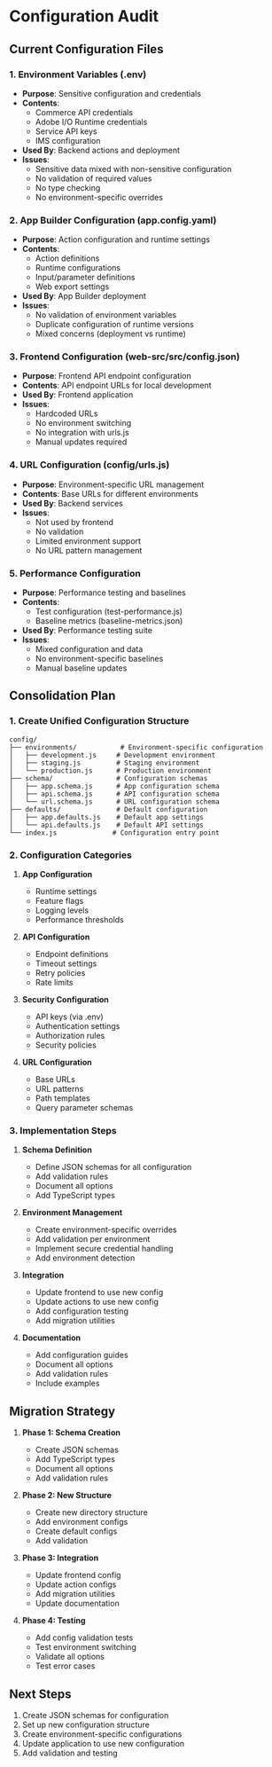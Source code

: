 # Configuration Audit

## Current Configuration Files

### 1. Environment Variables (.env)

- **Purpose**: Sensitive configuration and credentials
- **Contents**:
  - Commerce API credentials
  - Adobe I/O Runtime credentials
  - Service API keys
  - IMS configuration
- **Used By**: Backend actions and deployment
- **Issues**:
  - Sensitive data mixed with non-sensitive configuration
  - No validation of required values
  - No type checking
  - No environment-specific overrides

### 2. App Builder Configuration (app.config.yaml)

- **Purpose**: Action configuration and runtime settings
- **Contents**:
  - Action definitions
  - Runtime configurations
  - Input/parameter definitions
  - Web export settings
- **Used By**: App Builder deployment
- **Issues**:
  - No validation of environment variables
  - Duplicate configuration of runtime versions
  - Mixed concerns (deployment vs runtime)

### 3. Frontend Configuration (web-src/src/config.json)

- **Purpose**: Frontend API endpoint configuration
- **Contents**: API endpoint URLs for local development
- **Used By**: Frontend application
- **Issues**:
  - Hardcoded URLs
  - No environment switching
  - No integration with urls.js
  - Manual updates required

### 4. URL Configuration (config/urls.js)

- **Purpose**: Environment-specific URL management
- **Contents**: Base URLs for different environments
- **Used By**: Backend services
- **Issues**:
  - Not used by frontend
  - No validation
  - Limited environment support
  - No URL pattern management

### 5. Performance Configuration

- **Purpose**: Performance testing and baselines
- **Contents**:
  - Test configuration (test-performance.js)
  - Baseline metrics (baseline-metrics.json)
- **Used By**: Performance testing suite
- **Issues**:
  - Mixed configuration and data
  - No environment-specific baselines
  - Manual baseline updates

## Consolidation Plan

### 1. Create Unified Configuration Structure

```text
config/
├── environments/           # Environment-specific configuration
│   ├── development.js     # Development environment
│   ├── staging.js         # Staging environment
│   └── production.js      # Production environment
├── schema/                # Configuration schemas
│   ├── app.schema.js      # App configuration schema
│   ├── api.schema.js      # API configuration schema
│   └── url.schema.js      # URL configuration schema
├── defaults/              # Default configuration
│   ├── app.defaults.js    # Default app settings
│   └── api.defaults.js    # Default API settings
└── index.js              # Configuration entry point
```

### 2. Configuration Categories

1. **App Configuration**

   - Runtime settings
   - Feature flags
   - Logging levels
   - Performance thresholds

2. **API Configuration**

   - Endpoint definitions
   - Timeout settings
   - Retry policies
   - Rate limits

3. **Security Configuration**

   - API keys (via .env)
   - Authentication settings
   - Authorization rules
   - Security policies

4. **URL Configuration**
   - Base URLs
   - URL patterns
   - Path templates
   - Query parameter schemas

### 3. Implementation Steps

1. **Schema Definition**

   - Define JSON schemas for all configuration
   - Add validation rules
   - Document all options
   - Add TypeScript types

2. **Environment Management**

   - Create environment-specific overrides
   - Add validation per environment
   - Implement secure credential handling
   - Add environment detection

3. **Integration**

   - Update frontend to use new config
   - Update actions to use new config
   - Add configuration testing
   - Add migration utilities

4. **Documentation**
   - Add configuration guides
   - Document all options
   - Add validation rules
   - Include examples

## Migration Strategy

1. **Phase 1: Schema Creation**

   - Create JSON schemas
   - Add TypeScript types
   - Document all options
   - Add validation rules

2. **Phase 2: New Structure**

   - Create new directory structure
   - Add environment configs
   - Create default configs
   - Add validation

3. **Phase 3: Integration**

   - Update frontend config
   - Update action configs
   - Add migration utilities
   - Update documentation

4. **Phase 4: Testing**
   - Add config validation tests
   - Test environment switching
   - Validate all options
   - Test error cases

## Next Steps

1. Create JSON schemas for configuration
2. Set up new configuration structure
3. Create environment-specific configurations
4. Update application to use new configuration
5. Add validation and testing
